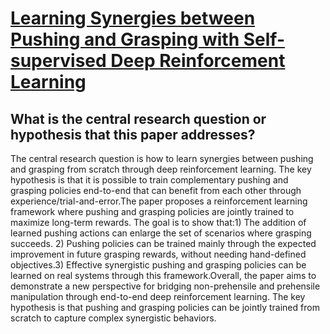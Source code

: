 # [Learning Synergies between Pushing and Grasping with Self-supervised   Deep Reinforcement Learning](https://arxiv.org/abs/1803.09956)

## What is the central research question or hypothesis that this paper addresses?

The central research question is how to learn synergies between pushing and grasping from scratch through deep reinforcement learning. The key hypothesis is that it is possible to train complementary pushing and grasping policies end-to-end that can benefit from each other through experience/trial-and-error.The paper proposes a reinforcement learning framework where pushing and grasping policies are jointly trained to maximize long-term rewards. The goal is to show that:1) The addition of learned pushing actions can enlarge the set of scenarios where grasping succeeds. 2) Pushing policies can be trained mainly through the expected improvement in future grasping rewards, without needing hand-defined objectives.3) Effective synergistic pushing and grasping policies can be learned on real systems through this framework.Overall, the paper aims to demonstrate a new perspective for bridging non-prehensile and prehensile manipulation through end-to-end deep reinforcement learning. The key hypothesis is that pushing and grasping policies can be jointly trained from scratch to capture complex synergistic behaviors.
